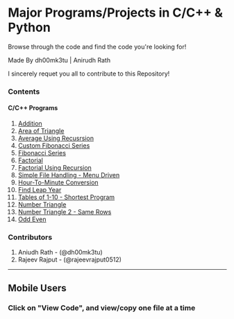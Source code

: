 # Major Programs/Projects in C/C++ & Python
Browse through the code and find the code you're looking for!

Made By dh00mk3tu | Anirudh Rath 

I sincerely requet you all to contribute to this Repository!



### Contents
#### C/C++ Programs 
 1. [Addition](CC++/add.c) 
 1. [Area of Triangle](CC++/ar-tri.c) 
 1. [Average Using Recusrsion](CC++/avg-recursive.c) 
 1. [Custom Fibonacci Series](CC++/custfab.c) 
 1. [Fibonacci Series](CC++/fab.c) 
 1. [Factorial](CC++/factorial.c) 
 1. [Factorial Using Recursion](CC++/factorial-recursive.c) 
 1. [Simple File Handling - Menu Driven](CC++/File_Handling.c) 
 1. [Hour-To-Minute Conversion](CC++/hr-min.c) 
 1. [Find Leap Year](CC++/leap-year.c)
 1. [Tables of 1-10 - Shortest Program](CC++/Multi_tab.c)
 1. [Number Triangle](CC++/numtri.c)
 1. [Number Triangle 2 - Same Rows](CC++/numtri2.c)
 1. [Odd Even](CC++/odd-even.c) 







### Contributors 
1. Aniudh Rath - (@dh00mk3tu)
2. Rajeev Rajput - (@rajeevrajput0512)

---
##  Mobile Users
### Click on "View Code", and view/copy one file at a time 
